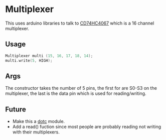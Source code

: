 # Multiplexer

This uses arduino libraries to talk to [CD74HC4067](http://www.ti.com/lit/ds/symlink/cd74hc4067.pdf) which is a 16 channel multiplexer.

## Usage

```C++
Multiplexer multi (15, 16, 17, 18, 14);
multi.write(5, HIGH);
```

## Args

The constructor takes the number of 5 pins, the first for are S0-S3 on the multiplexer, the last is the data pin which is used for reading/writing.

## Future

* Make this a [dotc](https://github.com/substack/dotc) module.
* Add a read() fuction since most people are probably reading not writing with their multiplexers.